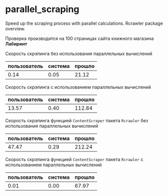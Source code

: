 # parallel_scraping
Speed up the scraping process with parallel calculations. Rcrawler package overview.

Проверка производится на 100 страницах сайта книжного магазина **Лабиринт**

Скорость скрэпинга без использования параллельных вычислений

|пользователь |     система   |    прошло |
|---|---|---|
|        0.14 |       0.05    |    21.12  |

Скорость скрэпинга с использованием параллельных вычислений

|пользователь |     система   |    прошло |
|---|---|---|
|        13.57 |       0.40    |    112.84  |

Скорость скрэпинга функцией ```ContentScraper``` пакета ```Rcrawler``` без использования параллельных вычислений

|пользователь |     система   |    прошло |
|---|---|---|
|        47.47 |       0.29    |    212.24  |

Скорость скрэпинга функцией ```ContentScraper``` пакета ```Rcrawler``` с использованием параллельных вычислений

|пользователь |     система   |    прошло |
|---|---|---|
|        0.01 |       0.00    |    67.97  |


